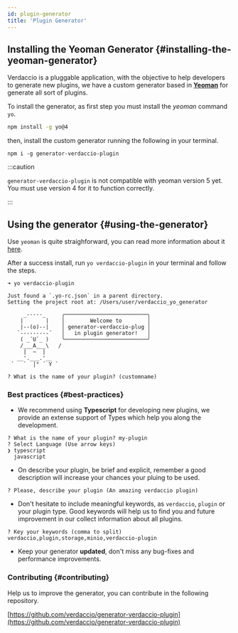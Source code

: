 ```yaml
---
id: plugin-generator
title: 'Plugin Generator'
---
```


## Installing the Yeoman Generator {#installing-the-yeoman-generator}

Verdaccio is a pluggable application, with the objective to help developers to generate new plugins, we have a custom generator based in **[Yeoman](https://yeoman.io/)** for generate all sort of plugins.

To install the generator, as first step you must install the _yeoman_ command `yo`.

```bash
npm install -g yo@4
```

then, install the custom generator running the following in your terminal.

```
npm i -g generator-verdaccio-plugin
```

:::caution

`generator-verdaccio-plugin` is not compatible with yeoman version 5 yet. You must use version 4 for it to function correctly.

:::

## Using the generator {#using-the-generator}

Use `yeoman` is quite straighforward, you can read more information about it [here](https://yeoman.io/learning/index.html).

After a success install, run `yo verdaccio-plugin` in your terminal and follow the steps.

```
➜ yo verdaccio-plugin

Just found a `.yo-rc.json` in a parent directory.
Setting the project root at: /Users/user/verdaccio_yo_generator

     _-----_     ╭──────────────────────────╮
    |       |    │        Welcome to        │
    |--(o)--|    │ generator-verdaccio-plug │
   `---------´   │   in plugin generator!   │
    ( _´U`_ )    ╰──────────────────────────╯
    /___A___\   /
     |  ~  |
   __'.___.'__
 ´   `  |° ´ Y `

? What is the name of your plugin? (customname)
```

### Best practices {#best-practices}

- We recommend using **Typescript** for developing new plugins, we provide an extense support of Types which help you along the development.

```
? What is the name of your plugin? my-plugin
? Select Language (Use arrow keys)
❯ typescript
  javascript
```

- On describe your plugin, be brief and explicit, remember a good description will increase your chances your pluing to be used.

```
? Please, describe your plugin (An amazing verdaccio plugin)
```

- Don't hesitate to include meaningful keywords, as `verdaccio`, `plugin` or your plugin type. Good keywords will help us to find you and future improvement in our collect information about all plugins.

```
? Key your keywords (comma to split) verdaccio,plugin,storage,minio,verdaccio-plugin
```

- Keep your generator **updated**, don't miss any bug-fixes and performance improvements.

### Contributing {#contributing}

Help us to improve the generator, you can contribute in the following repository.

[https://github.com/verdaccio/generator-verdaccio-plugin](https://github.com/verdaccio/generator-verdaccio-plugin)
